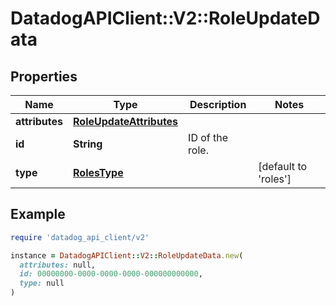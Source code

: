 # DatadogAPIClient::V2::RoleUpdateData

## Properties

| Name | Type | Description | Notes |
| ---- | ---- | ----------- | ----- |
| **attributes** | [**RoleUpdateAttributes**](RoleUpdateAttributes.md) |  |  |
| **id** | **String** | ID of the role. |  |
| **type** | [**RolesType**](RolesType.md) |  | [default to &#39;roles&#39;] |

## Example

```ruby
require 'datadog_api_client/v2'

instance = DatadogAPIClient::V2::RoleUpdateData.new(
  attributes: null,
  id: 00000000-0000-0000-0000-000000000000,
  type: null
)
```

